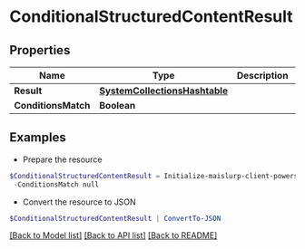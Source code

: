 # ConditionalStructuredContentResult
## Properties

Name | Type | Description | Notes
------------ | ------------- | ------------- | -------------
**Result** | [**SystemCollectionsHashtable**]() |  | [optional] 
**ConditionsMatch** | **Boolean** |  | 

## Examples

- Prepare the resource
```powershell
$ConditionalStructuredContentResult = Initialize-maislurp-client-powershellConditionalStructuredContentResult  -Result null `
 -ConditionsMatch null
```

- Convert the resource to JSON
```powershell
$ConditionalStructuredContentResult | ConvertTo-JSON
```

[[Back to Model list]](../README#documentation-for-models) [[Back to API list]](../README#documentation-for-api-endpoints) [[Back to README]](../README)

